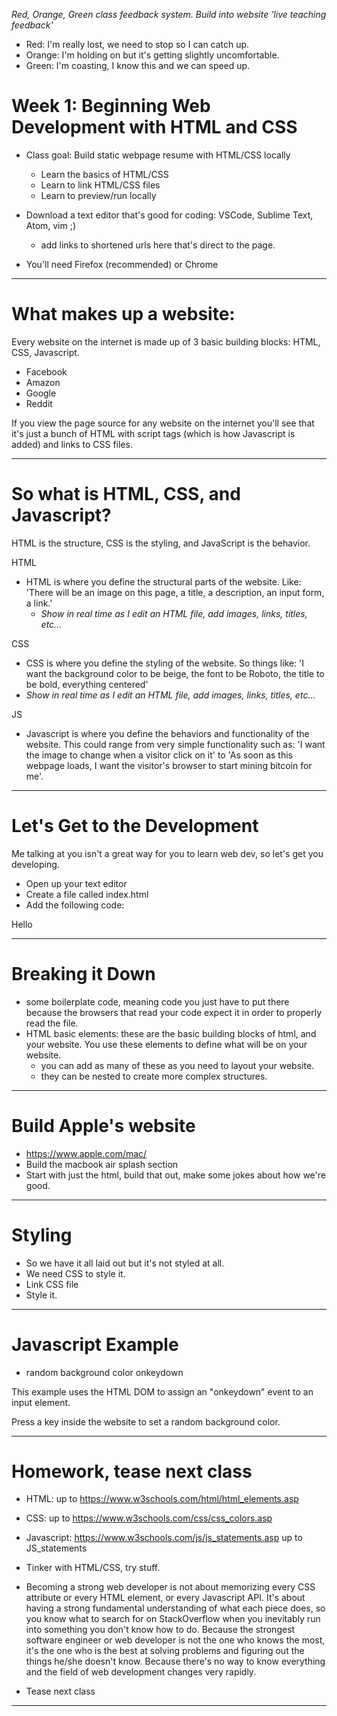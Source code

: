 *Red, Orange, Green class feedback system. Build into website 'live teaching feedback'*
- Red: I'm really lost, we need to stop so I can catch up.
- Orange: I'm holding on but it's getting slightly uncomfortable.
- Green: I'm coasting, I know this and we can speed up.

# Week 1: Beginning Web Development with HTML and CSS
- Class goal: Build static webpage resume with HTML/CSS locally
  - Learn the basics of HTML/CSS
  - Learn to link HTML/CSS files
  - Learn to preview/run locally

- Download a text editor that's good for coding: VSCode, Sublime Text, Atom, vim ;)
  - add links to shortened urls here that's direct to the page.
- You'll need Firefox (recommended) or Chrome

---

# What makes up a website:
Every website on the internet is made up of 3 basic building blocks: HTML, CSS, Javascript.
  - Facebook
  - Amazon
  - Google
  - Reddit

If you view the page source for any website on the internet you'll see that it's just a bunch of HTML with script tags (which is how Javascript is added) and links to CSS files.

---

# So what is HTML, CSS, and Javascript? 
HTML is the structure, CSS is the styling, and JavaScript is the behavior.

HTML
  - HTML is where you define the structural parts of the website. Like: 'There will be an image on this page, a title, a description, an input form, a link.'
    - *Show in real time as I edit an HTML file, add images, links, titles, etc...*

CSS
  - CSS is where you define the styling of the website. So things like: 'I want the background color to be beige, the font to be Roboto, the title to be bold, everything centered'
  - *Show in real time as I edit an HTML file, add images, links, titles, etc...*

JS
  - Javascript is where you define the behaviors and functionality of the website. This could range from very simple functionality such as: 'I want the image to change when a visitor click on it' to 'As soon as this webpage loads, I want the visitor's browser to start mining bitcoin for me'.

---

# Let's Get to the Development
Me talking at you isn't a great way for you to learn web dev, so let's get you developing.

- Open up your text editor
- Create a file called index.html
- Add the following code:
<html>
  <body>
    <div>Hello</div>
  </body>
</html>

---

# Breaking it Down

- some boilerplate code, meaning code you just have to put there because the browsers that read your code expect it in order to properly read the file.
- HTML basic elements: these are the basic building blocks of html, and your website. You use these elements to define what will be on your website.
  - you can add as many of these as you need to layout your website.
  - they can be nested to create more complex structures.

---

# Build Apple's website
- https://www.apple.com/mac/
- Build the macbook air splash section
- Start with just the html, build that out, make some jokes about how we're good.

---

# Styling
- So we have it all laid out but it's not styled at all.
- We need CSS to style it.
- Link CSS file
- Style it.

---

# Javascript Example
-  random background color onkeydown

  <!DOCTYPE html>
  <html>
  <body id="demo">

  <p>This example uses the HTML DOM to assign an "onkeydown" event to an input element.</p>

  <p>Press a key inside the website to set a random background color.</p>

  <script>
  document.getElementById("demo").onkeydown = function() {random_bg_color()};

  function random_bg_color() {
      var x = Math.floor(Math.random() * 256);
      var y = Math.floor(Math.random() * 256);
      var z = Math.floor(Math.random() * 256);
      var bgColor = "rgb(" + x + "," + y + "," + z + ")";
    
      document.getElementById("demo").style.backgroundColor = bgColor;
      }

  function myFunction() {
    document.getElementById("demo").style.backgroundColor = "red";
  }
  </script>

  </body>
  </html>

---

# Homework, tease next class
- HTML: up to https://www.w3schools.com/html/html_elements.asp
- CSS: up to https://www.w3schools.com/css/css_colors.asp
- Javascript: https://www.w3schools.com/js/js_statements.asp up to JS_statements

- Tinker with HTML/CSS, try stuff.

- Becoming a strong web developer is not about memorizing every CSS attribute or every HTML element, or every Javascript API. It's about having a strong fundamental understanding of what each piece does, so you know what to search for on StackOverflow when you inevitably run into something you don't know how to do. Because the strongest software engineer or web developer is not the one who knows the most, it's the one who is the best at solving problems and figuring out the things he/she doesn't know. Because there's no way to know everything and the field of web development changes very rapidly.

- Tease next class

---

